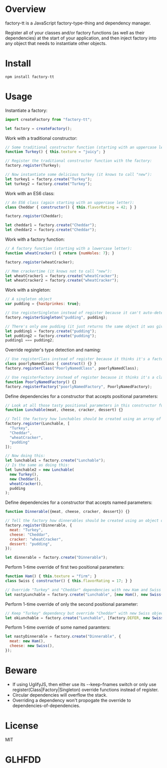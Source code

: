 # Overview

factory-tt is a JavaScript factory-type-thing and dependency manager.

Register all of your classes and/or factory functions (as well as their dependencies) at the start of your application, and then inject factory into any object that needs to instantiate other objects.

# Install

```
npm install factory-tt
```

# Usage

Instantiate a factory:

```js
import createFactory from "factory-tt";

let factory = createFactory();
```

Work with a traditional constructor:

```js
// Some traditional constructor function (starting with an uppercase letter):
function Turkey() { this.texture = "juicy"; }

// Register the traditional constructor function with the factory:
factory.register(Turkey);

// Now instantiate some delicious turkey (it knows to call "new"):
let turkey1 = factory.create("Turkey");
let turkey2 = factory.create("Turkey");
```

Work with an ES6 class:

```js
// An ES6 class (again starting with an uppercase letter):
class Cheddar { constructor() { this.flavorRating = 42; } }

factory.register(Cheddar);

let cheddar1 = factory.create("Cheddar");
let cheddar2 = factory.create("Cheddar");
```

Work with a factory function:

```js
// A factory function (starting with a lowercase letter):
function wheatCracker() { return {numHoles: 7}; }

factory.register(wheatCracker);

// Mmm crackertime (it knows not to call "new"):
let wheatCracker1 = factory.create("wheatCracker");
let wheatCracker2 = factory.create("wheatCracker");
```

Work with a singleton:

```js
// A singleton object
var pudding = {hasSprinkes: true};

// Use registerSingleton instead of register because it can't auto-detect name
factory.registerSingleton("pudding", pudding);

// There's only one pudding (it just returns the same object it was given):
let pudding1 = factory.create("pudding");
let pudding2 = factory.create("pudding");
pudding1 === pudding2;
```

Override register's type detection and naming:

```js
// Use registerClass instead of register because it thinks it's a factoryFn
class poorlyNamedClass { construct() {} }
factory.registerClass("PoorlyNamedClass", poorlyNamedClass);

// Use registerFactory instead of register because it thinks it's a class
function PoorlyNamedFactory() {}
factory.registerFactory("poorlyNamedFactory", PoorlyNamedFactory);
```

Define dependencies for a constructor that accepts positional parameters:

```js
// Look at all those tasty positional parameters in this constructor function!
function Lunchable(meat, cheese, cracker, dessert) {}

// Tell the factory how lunchables should be created using an array of strings
factory.register(Lunchable, [
  "Turkey",
  "Cheddar",
  "wheatCracker",
  "pudding"
]);

// Now doing this:
let lunchable1 = factory.create("Lunchable");
// Is the same as doing this:
let lunchable2 = new Lunchable(
  new Turkey(),
  new Cheddar(),
  wheatCracker(),
  pudding
);
```

Define dependencies for a constructor that accepts named parameters:

```js
function Dinnerable({meat, cheese, cracker, dessert}) {}

// Tell the factory how dinnerables should be created using an object of strings
factory.register(Dinnerable, {
  meat: "Turkey",
  cheese: "Cheddar",
  cracker: "wheatCracker",
  dessert: "pudding",
});

let dinnerable = factory.create("Dinnerable");
```

Perform 1-time override of first two positional parameters:

```js
function Ham() { this.texture = "firm"; }
class Swiss { constructor() { this.flavorRating = 17; } }

// Override "Turkey" and "Cheddar" dependencies with new Ham and Swiss objects
let nastyLunchable = factory.create("Lunchable", [new Ham(), new Swiss()]);
```

Perform 1-time override of only the second positional parameter:

```js
// Keep "Turkey" dependency but override "Cheddar" with new Swiss object
let okLunchable = factory.create("Lunchable", [factory.DEFER, new Swiss()]);
```

Perform 1-time override of some named paramters:

```js
let nastyDinnerable = factory.create("Dinnerable", {
  meat: new Ham(), 
  cheese: new Swiss(),
});
```

# Beware

* If using UglifyJS, then either use its --keep-fnames switch or only use register(Class|Factory|Singleton) override functions instead of register.
* Circular dependencies will overflow the stack.
* Overriding a dependency won't propogate the override to dependencies-of-dependencies.

# License

MIT

# GLHFDD
